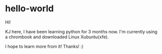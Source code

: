 # hello-world

Hi! 

KJ here, I have been learning
python for 3 months now. 
I'm currently using a chrombook 
and downloaded Linux Xubuntu(xfe). 

I hope to learn more from it!
Thanks! :)


